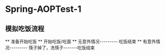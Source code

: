 # Spring-AOPTest-1

## 模拟吃饭流程

** 准备开始吃饭
** 开始吃饭/吃面
** 无意外情况--------- 吃饭结束
** 有意外情况--------- 筷子掉了，洗筷子-------吃饭结束
